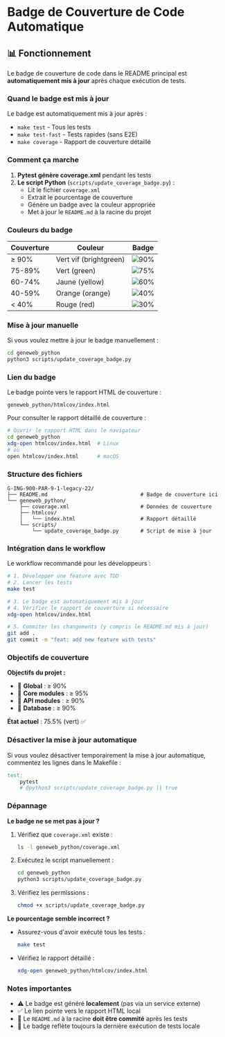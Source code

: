 # Badge de Couverture de Code Automatique

## 📊 Fonctionnement

Le badge de couverture de code dans le README principal est **automatiquement mis à jour** après chaque exécution de tests.

### Quand le badge est mis à jour

Le badge est automatiquement mis à jour après :
- `make test` - Tous les tests
- `make test-fast` - Tests rapides (sans E2E)
- `make coverage` - Rapport de couverture détaillé

### Comment ça marche

1. **Pytest génère coverage.xml** pendant les tests
2. **Le script Python** (`scripts/update_coverage_badge.py`) :
   - Lit le fichier `coverage.xml`
   - Extrait le pourcentage de couverture
   - Génère un badge avec la couleur appropriée
   - Met à jour le `README.md` à la racine du projet

### Couleurs du badge

| Couverture | Couleur | Badge |
|------------|---------|-------|
| ≥ 90% | Vert vif (brightgreen) | ![90%](https://img.shields.io/badge/Coverage-90.0%25-brightgreen.svg) |
| 75-89% | Vert (green) | ![75%](https://img.shields.io/badge/Coverage-75.0%25-green.svg) |
| 60-74% | Jaune (yellow) | ![60%](https://img.shields.io/badge/Coverage-60.0%25-yellow.svg) |
| 40-59% | Orange (orange) | ![40%](https://img.shields.io/badge/Coverage-40.0%25-orange.svg) |
| < 40% | Rouge (red) | ![30%](https://img.shields.io/badge/Coverage-30.0%25-red.svg) |

### Mise à jour manuelle

Si vous voulez mettre à jour le badge manuellement :

```bash
cd geneweb_python
python3 scripts/update_coverage_badge.py
```

### Lien du badge

Le badge pointe vers le rapport HTML de couverture :
```
geneweb_python/htmlcov/index.html
```

Pour consulter le rapport détaillé de couverture :

```bash
# Ouvrir le rapport HTML dans le navigateur
cd geneweb_python
xdg-open htmlcov/index.html  # Linux
# ou
open htmlcov/index.html      # macOS
```

### Structure des fichiers

```
G-ING-900-PAR-9-1-legacy-22/
├── README.md                              # Badge de couverture ici
└── geneweb_python/
    ├── coverage.xml                       # Données de couverture
    ├── htmlcov/
    │   └── index.html                     # Rapport détaillé
    └── scripts/
        └── update_coverage_badge.py       # Script de mise à jour
```

### Intégration dans le workflow

Le workflow recommandé pour les développeurs :

```bash
# 1. Développer une feature avec TDD
# 2. Lancer les tests
make test

# 3. Le badge est automatiquement mis à jour
# 4. Vérifier le rapport de couverture si nécessaire
xdg-open htmlcov/index.html

# 5. Commiter les changements (y compris le README.md mis à jour)
git add .
git commit -m "feat: add new feature with tests"
```

### Objectifs de couverture

**Objectifs du projet :**
- 🎯 **Global** : ≥ 90%
- 🎯 **Core modules** : ≥ 95%
- 🎯 **API modules** : ≥ 90%
- 🎯 **Database** : ≥ 90%

**État actuel** : 75.5% (vert) ✅

### Désactiver la mise à jour automatique

Si vous voulez désactiver temporairement la mise à jour automatique, commentez les lignes dans le Makefile :

```makefile
test:
	pytest
	# @python3 scripts/update_coverage_badge.py || true
```

### Dépannage

**Le badge ne se met pas à jour ?**

1. Vérifiez que `coverage.xml` existe :
   ```bash
   ls -l geneweb_python/coverage.xml
   ```

2. Exécutez le script manuellement :
   ```bash
   cd geneweb_python
   python3 scripts/update_coverage_badge.py
   ```

3. Vérifiez les permissions :
   ```bash
   chmod +x scripts/update_coverage_badge.py
   ```

**Le pourcentage semble incorrect ?**

- Assurez-vous d'avoir exécuté tous les tests :
  ```bash
  make test
  ```
- Vérifiez le rapport détaillé :
  ```bash
  xdg-open geneweb_python/htmlcov/index.html
  ```

### Notes importantes

- ⚠️ Le badge est généré **localement** (pas via un service externe)
- ✅ Le lien pointe vers le rapport HTML local
- 📝 Le `README.md` à la racine **doit être commité** après les tests
- 🔄 Le badge reflète toujours la dernière exécution de tests locale
